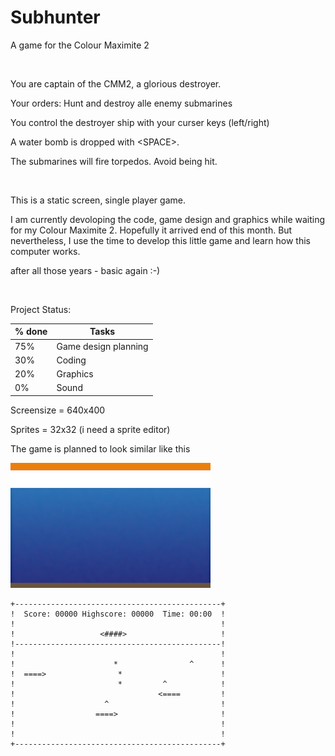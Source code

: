 # Subhunter
A game for the Colour Maximite 2

<br>

You are captain of the CMM2, a glorious destroyer.

Your orders: Hunt and destroy alle enemy submarines

You control the destroyer ship with your curser keys (left/right)

A water bomb is dropped with \<SPACE>.

The submarines will fire torpedos. Avoid being hit.

<br>

This is a static screen, single player game.

I am currently devoloping the code, game design and graphics while waiting for my Colour Maximite 2.
Hopefully it arrived end of this month.
But nevertheless, I use the time to develop this little game and learn how this computer works.

after all those years - basic again :-)

<br>

Project Status:

% done | Tasks
-------|----------
75% | Game design planning
30% | Coding
20% | Graphics
 0% | Sound

Screensize = 640x400

Sprites = 32x32   (i need a sprite editor)


The game is planned to look similar like this

![Game Background](https://raw.githubusercontent.com/BruderJo/subhunter/master/Background_preview.png)

```
+----------------------------------------------+
!  Score: 00000 Highscore: 00000  Time: 00:00  !
!                                              !
!                   <####>                     !
!----------------------------------------------!
!                                              !
!                      *                ^      !
!  ====>                *                      !
!                       *         ^            !
!                                <====         !
!                    ^                         !
!                  ====>                       !
!                                              !
!                                              !
+----------------------------------------------+

```
